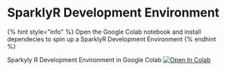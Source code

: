 # SparklyR Development Environment

{% hint style="info" %}
Open the Google Colab notebook and install dependecies to spin up a SparklyR Development Environment
{% endhint %}

Sparkyly R Development Environment in Google Colab [![Open In Colab](https://colab.research.google.com/assets/colab-badge.svg)](https://colab.research.google.com/github/zwelshman/collections/blob/main/learning-lab/notebooks/development\_environment/SparklyR\_Development\_Environment.ipynb)
